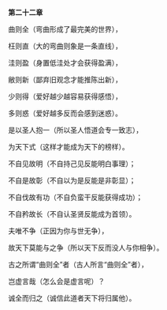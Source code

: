 **第二十二章**

曲则全（弯曲形成了最完美的世界），

枉则直（大的弯曲则象是一条直线），

洼则盈（身置低洼处才会获得盈满），

敝则新（鄙弃旧观念才能推陈出新），

少则得（爱好越少越容易获得感悟），

多则惑（爱好越多反而会感到迷惑）。

是以圣人抱一（所以圣人悟道会专一致志），

为天下式（这样才能成为天下的榜样）。

不自见故明（不自持己见反能明白事理）；

不自是故彰（不自以为是反能是非彰显）；

不自伐故有功（不自负蛮干反能获得成功）；

不自矜故长（不自认圣贤反能成为首领）。

夫唯不争（正因为你与世无争），

故天下莫能与之争（所以天下反而没人与你相争）。

古之所谓“曲则全”者（古人所言“曲则全”者），

岂虚言哉（怎么会是虚言呢）？

诚全而归之（诚信此道者天下将归属他）。